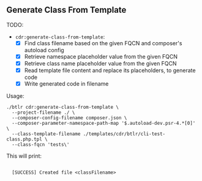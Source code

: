## Generate Class From Template

TODO:

* `cdr:generate-class-from-template`:
  * [x] Find class filename based on the given FQCN and composer's autoload config
  * [x] Retrieve namespace placeholder value from the given FQCN
  * [x] Retrieve class name placeholder value from the given FQCN
  * [x] Read template file content and replace its placeholders, to generate code
  * [x] Write generated code in filename

Usage:

```
./btlr cdr:generate-class-from-template \
  --project-filename ./ \
  --composer-config-filename composer.json \
  --composer-parameter-namespace-path-map '$.autoload-dev.psr-4.*[0]' \
  --class-template-filename ./templates/cdr/btlr/cli-test-class.php.tpl \
  --class-fqcn 'tests\'
```

This will print:

```

  [SUCCESS] Created file <classFilename>

```
